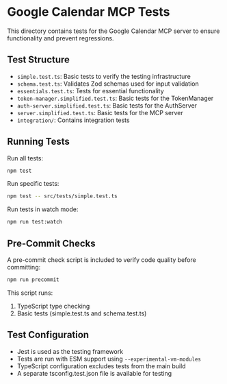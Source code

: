 # Google Calendar MCP Tests

This directory contains tests for the Google Calendar MCP server to ensure functionality and prevent regressions.

## Test Structure

- `simple.test.ts`: Basic tests to verify the testing infrastructure
- `schema.test.ts`: Validates Zod schemas used for input validation
- `essentials.test.ts`: Tests for essential functionality
- `token-manager.simplified.test.ts`: Basic tests for the TokenManager
- `auth-server.simplified.test.ts`: Basic tests for the AuthServer
- `server.simplified.test.ts`: Basic tests for the MCP server
- `integration/`: Contains integration tests

## Running Tests

Run all tests:
```bash
npm test
```

Run specific tests:
```bash
npm test -- src/tests/simple.test.ts
```

Run tests in watch mode:
```bash
npm run test:watch
```

## Pre-Commit Checks

A pre-commit check script is included to verify code quality before committing:
```bash
npm run precommit
```

This script runs:
1. TypeScript type checking
2. Basic tests (simple.test.ts and schema.test.ts)

## Test Configuration

- Jest is used as the testing framework
- Tests are run with ESM support using `--experimental-vm-modules`
- TypeScript configuration excludes tests from the main build
- A separate tsconfig.test.json file is available for testing